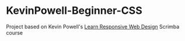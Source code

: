 # KevinPowell-Beginner-CSS
Project based on Kevin Powell's [Learn Responsive Web Design](https://scrimba.com/learn/responsive) Scrimba course
